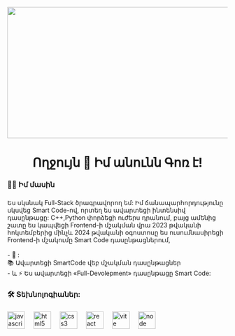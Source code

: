 <br clear="both">

<div align="center">
  <img height="300" width="600" src="[https://user-images.githubusercontent.com/74038190/225813708-98b745f2-7d22-48cf-9150-083f1b00d6c9.gif](https://skills-land.ru/img/22369745.jpg)"  />
</div>

###

<h1 align="center">Ողջույն 👋 Իմ անունն Գոռ է!</h1>

###

###

###

<h3 align="left">👩‍💻 Իմ մասին</h3>

###

<p align="left">Ես սկսնակ Full-Stack ծրագրավորող եմ: Իմ ճանապարհորդությունը սկսվեց Smart Code-ով, որտեղ ես ավարտեցի ինտենսիվ դասընթացը: C++,Python փորձեցի ուժերս դրանում, բայց ամենից շատը ես կապվեցի Frontend-ի մշակման վրա 2023 թվականի հոկտեմբերից մինչև 2024 թվականի օգոստոսը ես ուսումնասիրեցի Frontend-ի մշակումը Smart Code դասընթացներում, <br><br>- 🔭 :<br> 📚 Ավարտեցի SmartCode վեբ մշակման դասընթացներ <br>- և ⚡ Ես ավարտեցի «Full-Devolepment» դասընթացը Smart Code:</p>

###

###

###

<h3 align="left">🛠 Տեխնոլոգիաներ:</h3>

###

<div align="left">
  <img src="https://cdn.jsdelivr.net/gh/devicons/devicon/icons/javascript/javascript-original.svg" height="40" alt="javascript logo"  />
  <img width="12" />
  <img src="https://cdn.jsdelivr.net/gh/devicons/devicon/icons/html5/html5-original.svg" height="40" alt="html5 logo"  />
  <img width="12" />
  <img src="https://cdn.jsdelivr.net/gh/devicons/devicon/icons/css3/css3-original.svg" height="40" alt="css3 logo"  />
  <img width="12" />
  <img src="https://cdn.jsdelivr.net/gh/devicons/devicon/icons/react/react-original.svg" height="40" alt="react logo"  />
  <img width="12" />
  <img src="https://skillicons.dev/icons?i=vite" height="40" alt="vite logo"  />
  <img width="12" />
  <img src="https://avatars.mds.yandex.net/i?id=5bd8d00cb179bfa317143576368429ad2588357f-13265158-images-thumbs&n=13" height="40" alt="node logo"  />
  <img width="12" />
 
</div>

###

###

###

###
